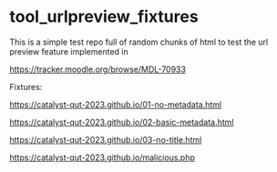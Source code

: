 # tool_urlpreview_fixtures

This is a simple test repo full of random chunks of html to test
the url preview feature implemented in

https://tracker.moodle.org/browse/MDL-70933

Fixtures:

https://catalyst-qut-2023.github.io/01-no-metadata.html

https://catalyst-qut-2023.github.io/02-basic-metadata.html

https://catalyst-qut-2023.github.io/03-no-title.html

https://catalyst-qut-2023.github.io/malicious.php
